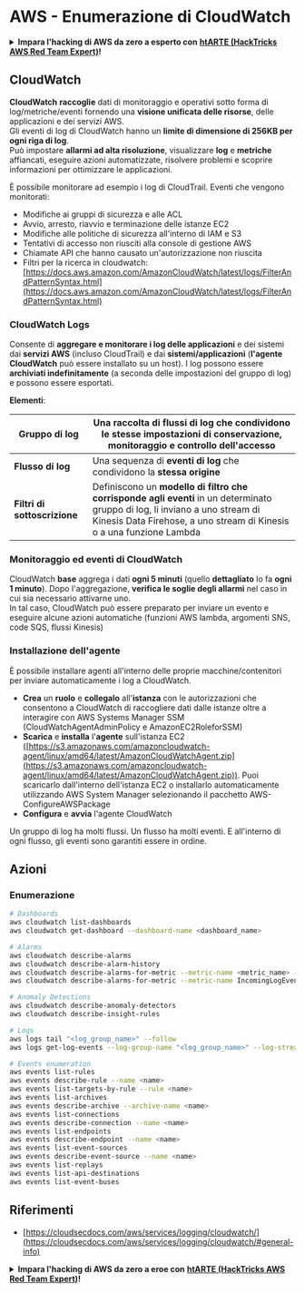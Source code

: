 # AWS - Enumerazione di CloudWatch

<details>

<summary><strong>Impara l'hacking di AWS da zero a esperto con</strong> <a href="https://training.hacktricks.xyz/courses/arte"><strong>htARTE (HackTricks AWS Red Team Expert)</strong></a><strong>!</strong></summary>

Altri modi per supportare HackTricks:

* Se vuoi vedere la tua **azienda pubblicizzata in HackTricks** o **scaricare HackTricks in PDF** Controlla i [**PACCHETTI DI ABBONAMENTO**](https://github.com/sponsors/carlospolop)!
* Ottieni il [**merchandising ufficiale di PEASS & HackTricks**](https://peass.creator-spring.com)
* Scopri [**The PEASS Family**](https://opensea.io/collection/the-peass-family), la nostra collezione di esclusive [**NFT**](https://opensea.io/collection/the-peass-family)
* **Unisciti al** 💬 [**gruppo Discord**](https://discord.gg/hRep4RUj7f) o al [**gruppo Telegram**](https://t.me/peass) o **seguici** su **Twitter** 🐦 [**@hacktricks_live**](https://twitter.com/hacktricks_live)**.**
* **Condividi i tuoi trucchi di hacking inviando PR ai** [**HackTricks**](https://github.com/carlospolop/hacktricks) e [**HackTricks Cloud**](https://github.com/carlospolop/hacktricks-cloud) repository di github.

</details>

## CloudWatch

**CloudWatch** **raccoglie** dati di monitoraggio e operativi sotto forma di log/metriche/eventi fornendo una **visione unificata delle risorse**, delle applicazioni e dei servizi AWS.\
Gli eventi di log di CloudWatch hanno un **limite di dimensione di 256KB per ogni riga di log**.\
Può impostare **allarmi ad alta risoluzione**, visualizzare **log** e **metriche** affiancati, eseguire azioni automatizzate, risolvere problemi e scoprire informazioni per ottimizzare le applicazioni.

È possibile monitorare ad esempio i log di CloudTrail. Eventi che vengono monitorati:

* Modifiche ai gruppi di sicurezza e alle ACL
* Avvio, arresto, riavvio e terminazione delle istanze EC2
* Modifiche alle politiche di sicurezza all'interno di IAM e S3
* Tentativi di accesso non riusciti alla console di gestione AWS
* Chiamate API che hanno causato un'autorizzazione non riuscita
* Filtri per la ricerca in cloudwatch: [https://docs.aws.amazon.com/AmazonCloudWatch/latest/logs/FilterAndPatternSyntax.html](https://docs.aws.amazon.com/AmazonCloudWatch/latest/logs/FilterAndPatternSyntax.html)

### CloudWatch Logs <a href="#cloudwatch-logs" id="cloudwatch-logs"></a>

Consente di **aggregare e monitorare i log delle applicazioni** e dei sistemi dai **servizi AWS** (incluso CloudTrail) e dai **sistemi/applicazioni** (**l'agente CloudWatch** può essere installato su un host). I log possono essere **archiviati indefinitamente** (a seconda delle impostazioni del gruppo di log) e possono essere esportati.

**Elementi**:

| **Gruppo di log**       | Una **raccolta di flussi di log** che condividono le stesse impostazioni di conservazione, monitoraggio e controllo dell'accesso                                |
| ----------------------- | --------------------------------------------------------------------------------------------------------------------------------------------------------- |
| **Flusso di log**       | Una sequenza di **eventi di log** che condividono la **stessa origine**                                                                                   |
| **Filtri di sottoscrizione** | Definiscono un **modello di filtro che corrisponde agli eventi** in un determinato gruppo di log, li inviano a uno stream di Kinesis Data Firehose, a uno stream di Kinesis o a una funzione Lambda |

### Monitoraggio ed eventi di CloudWatch

CloudWatch **base** aggrega i dati **ogni 5 minuti** (quello **dettagliato** lo fa **ogni 1 minuto**). Dopo l'aggregazione, **verifica le soglie degli allarmi** nel caso in cui sia necessario attivarne uno.\
In tal caso, CloudWatch può essere preparato per inviare un evento e eseguire alcune azioni automatiche (funzioni AWS lambda, argomenti SNS, code SQS, flussi Kinesis)

### Installazione dell'agente

È possibile installare agenti all'interno delle proprie macchine/contenitori per inviare automaticamente i log a CloudWatch.

* **Crea** un **ruolo** e **collegalo** all'**istanza** con le autorizzazioni che consentono a CloudWatch di raccogliere dati dalle istanze oltre a interagire con AWS Systems Manager SSM (CloudWatchAgentAdminPolicy e AmazonEC2RoleforSSM)
* **Scarica** e **installa** l'**agente** sull'istanza EC2 ([https://s3.amazonaws.com/amazoncloudwatch-agent/linux/amd64/latest/AmazonCloudWatchAgent.zip](https://s3.amazonaws.com/amazoncloudwatch-agent/linux/amd64/latest/AmazonCloudWatchAgent.zip)). Puoi scaricarlo dall'interno dell'istanza EC2 o installarlo automaticamente utilizzando AWS System Manager selezionando il pacchetto AWS-ConfigureAWSPackage
* **Configura** e **avvia** l'agente CloudWatch

Un gruppo di log ha molti flussi. Un flusso ha molti eventi. E all'interno di ogni flusso, gli eventi sono garantiti essere in ordine.

## Azioni

### Enumerazione
```bash
# Dashboards
aws cloudwatch list-dashboards
aws cloudwatch get-dashboard --dashboard-name <dashboard_name>

# Alarms
aws cloudwatch describe-alarms
aws cloudwatch describe-alarm-history
aws cloudwatch describe-alarms-for-metric --metric-name <metric_name> --namespace <namespace>
aws cloudwatch describe-alarms-for-metric --metric-name IncomingLogEvents --namespace AWS/Logs

# Anomaly Detections
aws cloudwatch describe-anomaly-detectors
aws cloudwatch describe-insight-rules

# Logs
aws logs tail "<log_group_name>" --follow
aws logs get-log-events --log-group-name "<log_group_name>" --log-stream-name "<log_stream_name>" --output text > <output_file>

# Events enumeration
aws events list-rules
aws events describe-rule --name <name>
aws events list-targets-by-rule --rule <name>
aws events list-archives
aws events describe-archive --archive-name <name>
aws events list-connections
aws events describe-connection --name <name>
aws events list-endpoints
aws events describe-endpoint --name <name>
aws events list-event-sources
aws events describe-event-source --name <name>
aws events list-replays
aws events list-api-destinations
aws events list-event-buses
```
## Riferimenti

* [https://cloudsecdocs.com/aws/services/logging/cloudwatch/](https://cloudsecdocs.com/aws/services/logging/cloudwatch/#general-info)

<details>

<summary><strong>Impara l'hacking di AWS da zero a eroe con</strong> <a href="https://training.hacktricks.xyz/courses/arte"><strong>htARTE (HackTricks AWS Red Team Expert)</strong></a><strong>!</strong></summary>

Altri modi per supportare HackTricks:

* Se vuoi vedere la tua **azienda pubblicizzata su HackTricks** o **scaricare HackTricks in PDF**, controlla i [**PACCHETTI DI ABBONAMENTO**](https://github.com/sponsors/carlospolop)!
* Ottieni il [**merchandising ufficiale di PEASS & HackTricks**](https://peass.creator-spring.com)
* Scopri [**The PEASS Family**](https://opensea.io/collection/the-peass-family), la nostra collezione di [**NFT**](https://opensea.io/collection/the-peass-family) esclusivi
* **Unisciti al** 💬 [**gruppo Discord**](https://discord.gg/hRep4RUj7f) o al [**gruppo Telegram**](https://t.me/peass) o **seguici** su **Twitter** 🐦 [**@hacktricks_live**](https://twitter.com/hacktricks_live)**.**
* **Condividi i tuoi trucchi di hacking inviando PR ai repository di** [**HackTricks**](https://github.com/carlospolop/hacktricks) e [**HackTricks Cloud**](https://github.com/carlospolop/hacktricks-cloud) github.

</details>
